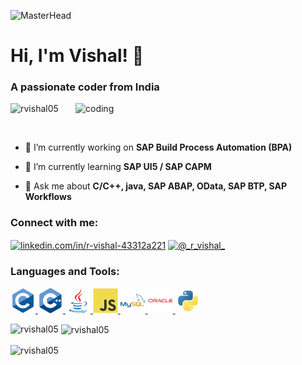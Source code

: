 ![MasterHead](https://upload.wikimedia.org/wikipedia/commons/2/20/Matrix_Digital_rain_banner.gif?20180717112308)
<h1 >Hi, I'm Vishal! 👋</h1>
<h3 >A passionate coder from India</h3>
<img align="right" alt="coding" width="400" src="https://media3.giphy.com/media/HscDLzkO8EOTmgkhQP/giphy.gif?cid=790b7611441d6a543db6884ac5c107aa297ed1a2310d2e45&amp;rid=giphy.gif&amp;ct=g">

<p align="left"> <img src="https://komarev.com/ghpvc/?username=rvishal05&label=Profile%20views&color=0e75b6&style=flat" alt="rvishal05" /> </p>

<p align="left"> <a href="https://twitter.com/" target="blank"><img src="https://img.shields.io/twitter/follow/?logo=twitter&style=for-the-badge" alt="" /></a> </p>

- 🔭 I’m currently working on <b>**SAP Build Process Automation (BPA)**</b>

- 🌱 I’m currently learning <b>**SAP UI5 / SAP CAPM**</b>

- 💬 Ask me about <b>**C/C++, java, SAP ABAP, OData, SAP BTP, SAP Workflows**</b>

<h3 align="left">Connect with me:</h3>
<p align="left">
<a href="https://www.linkedin.com/in/r-vishal-43312a221" target="blank"><img align="center" src="https://raw.githubusercontent.com/rahuldkjain/github-profile-readme-generator/master/src/images/icons/Social/linked-in-alt.svg" alt="linkedin.com/in/r-vishal-43312a221" height="30" width="40" /></a>
<a href="https://www.instagram.com/_r_vishal_/" target="blank"><img align="center" src="https://raw.githubusercontent.com/rahuldkjain/github-profile-readme-generator/master/src/images/icons/Social/instagram.svg" alt="@_r_vishal_" height="30" width="40" /></a>
</p>

<h3 align="left">Languages and Tools:</h3>
<p align="left"> <a href="https://www.cprogramming.com/" target="_blank" rel="noreferrer"> <img src="https://raw.githubusercontent.com/devicons/devicon/master/icons/c/c-original.svg" alt="c" width="40" height="40"/> </a> <a href="https://www.w3schools.com/cpp/" target="_blank" rel="noreferrer"> <img src="https://raw.githubusercontent.com/devicons/devicon/master/icons/cplusplus/cplusplus-original.svg" alt="cplusplus" width="40" height="40"/> </a> <a href="https://www.java.com" target="_blank" rel="noreferrer"> <img src="https://raw.githubusercontent.com/devicons/devicon/master/icons/java/java-original.svg" alt="java" width="40" height="40"/> </a> <a href="https://developer.mozilla.org/en-US/docs/Web/JavaScript" target="_blank" rel="noreferrer"> <img src="https://raw.githubusercontent.com/devicons/devicon/master/icons/javascript/javascript-original.svg" alt="javascript" width="40" height="40"/> </a> <a href="https://www.mysql.com/" target="_blank" rel="noreferrer"> <img src="https://raw.githubusercontent.com/devicons/devicon/master/icons/mysql/mysql-original-wordmark.svg" alt="mysql" width="40" height="40"/> </a> <a href="https://www.oracle.com/" target="_blank" rel="noreferrer"> <img src="https://raw.githubusercontent.com/devicons/devicon/master/icons/oracle/oracle-original.svg" alt="oracle" width="40" height="40"/> </a> <a href="https://www.python.org" target="_blank" rel="noreferrer"> <img src="https://raw.githubusercontent.com/devicons/devicon/master/icons/python/python-original.svg" alt="python" width="40" height="40"/> </a> </p>

<p><img align="left" src="https://github-readme-stats.vercel.app/api/top-langs?username=rvishal05&show_icons=true&locale=en&layout=compact" alt="rvishal05" /></p>

<p>&nbsp;<img align="center" src="https://github-readme-stats.vercel.app/api?username=rvishal05&show_icons=true&locale=en" alt="rvishal05" /></p>

<p><img align="center" src="https://github-readme-streak-stats.herokuapp.com/?user=rvishal05&" alt="rvishal05" /></p>
